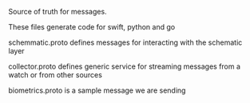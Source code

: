 Source of truth for messages.


These files generate code for swift, python and go


schemmatic.proto defines messages for interacting with the schematic layer


collector.proto defines generic service for streaming messages from a watch or from other sources 


biometrics.proto is a sample message we are sending
